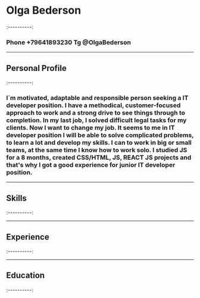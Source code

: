 # Olga Bederson
:----------:
### Phone +79641893230 Tg @OlgaBederson
* * *
## Personal Profile 
:----------:
### I`m motivated, adaptable and responsible person seeking a IT developer position. I have a methodical, customer-focused approach to work and a strong drive to see things through to completion. In my last job, I solved difficult legal tasks for my clients. Now I want to change my job. It seems to me in IT developer position I will be able to solve complicated problems, to learn a lot and develop my skills. I can to work in big or small teams, at the same time I know how to work solo. I studied JS for a 8 months, created CSS/HTML, JS, REACT JS projects and that's why I got a good experience for junior IT developer position.
* * *
## Skills 
:----------:

* * *
## Experience 
:----------:

* * *
## Education
:----------:

